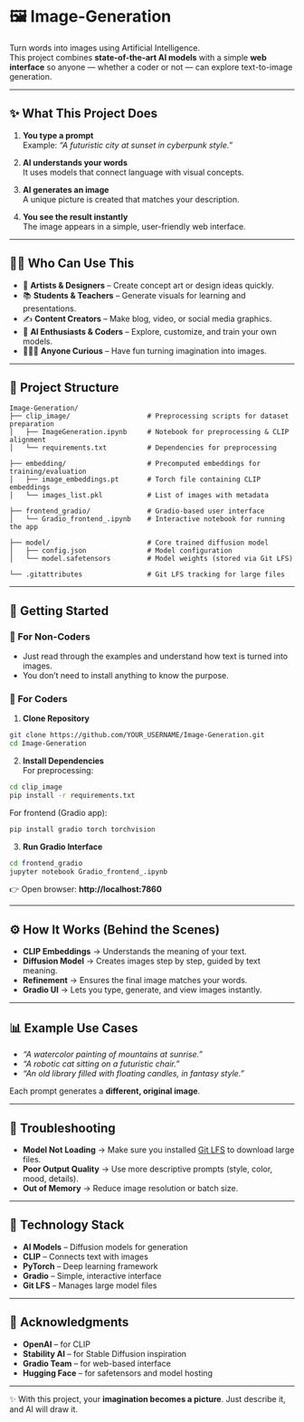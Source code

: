 # 🖼️ Image-Generation  

Turn words into images using Artificial Intelligence.  
This project combines **state-of-the-art AI models** with a simple **web interface** so anyone — whether a coder or not — can explore text-to-image generation.  

---

## ✨ What This Project Does  

1. **You type a prompt**  
   Example: *“A futuristic city at sunset in cyberpunk style.”*  

2. **AI understands your words**  
   It uses models that connect language with visual concepts.  

3. **AI generates an image**  
   A unique picture is created that matches your description.  

4. **You see the result instantly**  
   The image appears in a simple, user-friendly web interface.  

---

## 👩‍💻 Who Can Use This  

- 🎨 **Artists & Designers** – Create concept art or design ideas quickly.  
- 📚 **Students & Teachers** – Generate visuals for learning and presentations.  
- ✍️ **Content Creators** – Make blog, video, or social media graphics.  
- 🤖 **AI Enthusiasts & Coders** – Explore, customize, and train your own models.  
- 🧑‍🤝‍🧑 **Anyone Curious** – Have fun turning imagination into images.  

---

## 📂 Project Structure  

```
Image-Generation/
├── clip_image/                   # Preprocessing scripts for dataset preparation
│   ├── ImageGeneration.ipynb     # Notebook for preprocessing & CLIP alignment
│   └── requirements.txt          # Dependencies for preprocessing

├── embedding/                    # Precomputed embeddings for training/evaluation
│   ├── image_embeddings.pt       # Torch file containing CLIP embeddings
│   └── images_list.pkl           # List of images with metadata

├── frontend_gradio/              # Gradio-based user interface
│   └── Gradio_frontend_.ipynb    # Interactive notebook for running the app

├── model/                        # Core trained diffusion model
│   ├── config.json               # Model configuration
│   └── model.safetensors         # Model weights (stored via Git LFS)

└── .gitattributes                # Git LFS tracking for large files
```

---

## 🚀 Getting Started  

### 🔹 For Non-Coders  
- Just read through the examples and understand how text is turned into images.  
- You don’t need to install anything to know the purpose.  

### 🔹 For Coders  

1. **Clone Repository**  
```bash
git clone https://github.com/YOUR_USERNAME/Image-Generation.git
cd Image-Generation
```

2. **Install Dependencies**  
For preprocessing:  
```bash
cd clip_image
pip install -r requirements.txt
```

For frontend (Gradio app):  
```bash
pip install gradio torch torchvision
```

3. **Run Gradio Interface**  
```bash
cd frontend_gradio
jupyter notebook Gradio_frontend_.ipynb
```

👉 Open browser: **http://localhost:7860**  

---

## ⚙️ How It Works (Behind the Scenes)  

- **CLIP Embeddings** → Understands the meaning of your text.  
- **Diffusion Model** → Creates images step by step, guided by text meaning.  
- **Refinement** → Ensures the final image matches your words.  
- **Gradio UI** → Lets you type, generate, and view images instantly.  

---

## 📊 Example Use Cases  

- *“A watercolor painting of mountains at sunrise.”*  
- *“A robotic cat sitting on a futuristic chair.”*  
- *“An old library filled with floating candles, in fantasy style.”*  

Each prompt generates a **different, original image**.  

---

## 🔧 Troubleshooting  

- **Model Not Loading** → Make sure you installed [Git LFS](https://git-lfs.com/) to download large files.  
- **Poor Output Quality** → Use more descriptive prompts (style, color, mood, details).  
- **Out of Memory** → Reduce image resolution or batch size.  

---

## 🧪 Technology Stack  

- **AI Models** – Diffusion models for generation  
- **CLIP** – Connects text with images  
- **PyTorch** – Deep learning framework  
- **Gradio** – Simple, interactive interface  
- **Git LFS** – Manages large model files  

---

## 🙌 Acknowledgments  

- **OpenAI** – for CLIP  
- **Stability AI** – for Stable Diffusion inspiration  
- **Gradio Team** – for web-based interface  
- **Hugging Face** – for safetensors and model hosting  

---

✨ With this project, your **imagination becomes a picture**. Just describe it, and AI will draw it.  
